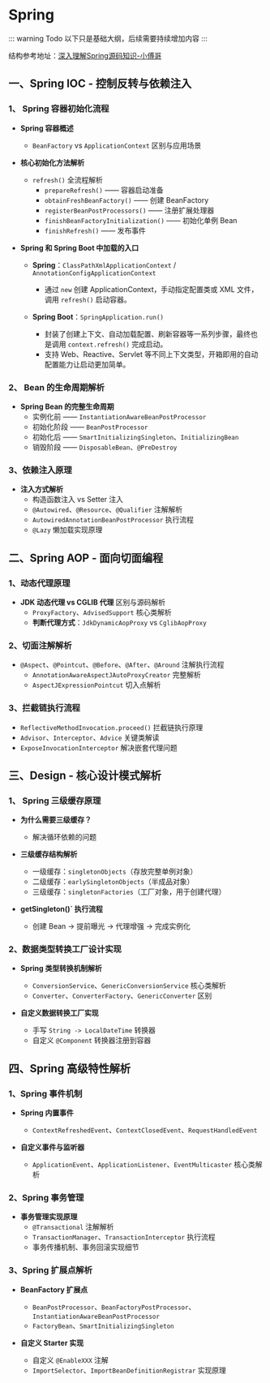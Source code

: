 # Spring

::: warning Todo
以下只是基础大纲，后续需要持续增加内容
:::

结构参考地址：[深入理解Spring源码知识-小傅哥](https://bugstack.cn/md/spring/develop-spring/2021-05-16-%E7%AC%AC1%E7%AB%A0%EF%BC%9A%E5%BC%80%E7%AF%87%E4%BB%8B%E7%BB%8D%EF%BC%8C%E6%89%8B%E5%86%99Spring%E8%83%BD%E7%BB%99%E4%BD%A0%E5%B8%A6%E6%9D%A5%E4%BB%80%E4%B9%88%EF%BC%9F.html)

## 一、Spring IOC - 控制反转与依赖注入

### 1、 Spring 容器初始化流程

- **Spring 容器概述**
  - `BeanFactory` vs `ApplicationContext` 区别与应用场景

- **核心初始化方法解析**
  - `refresh()` 全流程解析
    - `prepareRefresh()` —— 容器启动准备
    - `obtainFreshBeanFactory()` —— 创建 BeanFactory
    - `registerBeanPostProcessors()` —— 注册扩展处理器
    - `finishBeanFactoryInitialization()` —— 初始化单例 Bean
    - `finishRefresh()` —— 发布事件

- **Spring 和 Spring Boot 中加载的入口**
  - **Spring**：`ClassPathXmlApplicationContext` / `AnnotationConfigApplicationContext`
    - 通过 `new` 创建 ApplicationContext，手动指定配置类或 XML 文件，调用 `refresh()` 启动容器。

  - **Spring Boot**：`SpringApplication.run()`
    - 封装了创建上下文、自动加载配置、刷新容器等一系列步骤，最终也是调用 `context.refresh()` 完成启动。
    - 支持 Web、Reactive、Servlet 等不同上下文类型，开箱即用的自动配置能力让启动更加简单。

### 2、 Bean 的生命周期解析

- **Spring Bean 的完整生命周期**
    - 实例化前 —— `InstantiationAwareBeanPostProcessor`
    - 初始化阶段 —— `BeanPostProcessor`
    - 初始化后 —— `SmartInitializingSingleton`、`InitializingBean`
    - 销毁阶段 —— `DisposableBean`、`@PreDestroy`

### 3、依赖注入原理

- **注入方式解析**
    - 构造函数注入 vs Setter 注入
    - `@Autowired`、`@Resource`、`@Qualifier` 注解解析
    - `AutowiredAnnotationBeanPostProcessor` 执行流程
    - `@Lazy` 懒加载实现原理

## 二、Spring AOP - 面向切面编程

### 1、动态代理原理

- **JDK 动态代理 vs CGLIB 代理** 区别与源码解析
    - `ProxyFactory`、`AdvisedSupport` 核心类解析
    - **判断代理方式**：`JdkDynamicAopProxy` vs `CglibAopProxy`

### 2、切面注解解析

- `@Aspect`、`@Pointcut`、`@Before`、`@After`、`@Around` 注解执行流程
    - `AnnotationAwareAspectJAutoProxyCreator` 完整解析
    - `AspectJExpressionPointcut` 切入点解析

### 3、拦截链执行流程

- `ReflectiveMethodInvocation.proceed()` 拦截链执行原理
- `Advisor`、`Interceptor`、`Advice` 关键类解读
- `ExposeInvocationInterceptor` 解决嵌套代理问题

## 三、Design - 核心设计模式解析

### 1、 Spring 三级缓存原理

- **为什么需要三级缓存？**
    - 解决循环依赖的问题

- **三级缓存结构解析**
    - 一级缓存：`singletonObjects`（存放完整单例对象）
    - 二级缓存：`earlySingletonObjects`（半成品对象）
    - 三级缓存：`singletonFactories`（工厂对象，用于创建代理）

- **getSingleton()` 执行流程**
    - 创建 Bean -> 提前曝光 -> 代理增强 -> 完成实例化

### 2、数据类型转换工厂设计实现

- **Spring 类型转换机制解析**
    - `ConversionService`、`GenericConversionService` 核心类解析
    - `Converter`、`ConverterFactory`、`GenericConverter` 区别

- **自定义数据转换工厂实现**
    - 手写 `String -> LocalDateTime` 转换器
    - 自定义 `@Component` 转换器注册到容器

## 四、Spring 高级特性解析

### 1、Spring 事件机制

- **Spring 内置事件**
    - `ContextRefreshedEvent`、`ContextClosedEvent`、`RequestHandledEvent`

- **自定义事件与监听器**
    - `ApplicationEvent`、`ApplicationListener`、`EventMulticaster` 核心类解析

### 2、Spring 事务管理

- **事务管理实现原理**
    - `@Transactional` 注解解析
    - `TransactionManager`、`TransactionInterceptor` 执行流程
    - 事务传播机制、事务回滚实现细节

### 3、Spring 扩展点解析

- **BeanFactory 扩展点**
    - `BeanPostProcessor`、`BeanFactoryPostProcessor`、`InstantiationAwareBeanPostProcessor`
    - `FactoryBean`、`SmartInitializingSingleton`

- **自定义 Starter 实现**
    - 自定义 `@EnableXXX` 注解
    - `ImportSelector`、`ImportBeanDefinitionRegistrar` 实现原理



